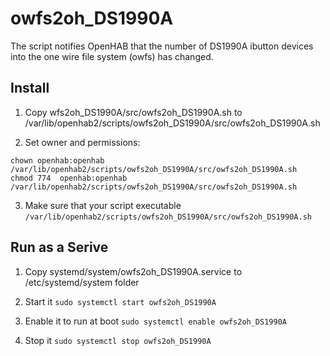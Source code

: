# owfs2oh_DS1990A
The script notifies OpenHAB that the number of DS1990A ibutton devices into the one wire file system (owfs) has changed.

## Install  
1.  Copy wfs2oh_DS1990A/src/owfs2oh_DS1990A.sh to 
   /var/lib/openhab2/scripts/owfs2oh_DS1990A/src/owfs2oh_DS1990A.sh
   
2.  Set owner and permissions:
```
chown openhab:openhab /var/lib/openhab2/scripts/owfs2oh_DS1990A/src/owfs2oh_DS1990A.sh
chmod 774  openhab:openhab /var/lib/openhab2/scripts/owfs2oh_DS1990A/src/owfs2oh_DS1990A.sh
```

3.  Make sure that your script executable
```/var/lib/openhab2/scripts/owfs2oh_DS1990A/src/owfs2oh_DS1990A.sh```
    
    
## Run as a Serive
1.  Copy systemd/system/owfs2oh_DS1990A.service  to 
    /etc/systemd/system folder

2.  Start it
```sudo systemctl start owfs2oh_DS1990A```

3.  Enable it to run at boot
```sudo systemctl enable owfs2oh_DS1990A```

4.  Stop it
```sudo systemctl stop owfs2oh_DS1990A```
